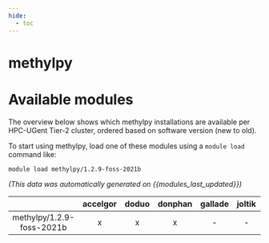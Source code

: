 ```yaml
---
hide:
  - toc
---
```


methylpy
========

# Available modules


The overview below shows which methylpy installations are available per HPC-UGent Tier-2 cluster, ordered based on software version (new to old).

To start using methylpy, load one of these modules using a `module load` command like:

```shell
module load methylpy/1.2.9-foss-2021b
```

*(This data was automatically generated on {{modules_last_updated}})*  

| |accelgor|doduo|donphan|gallade|joltik|shinx|skitty|
| :---: | :---: | :---: | :---: | :---: | :---: | :---: | :---: |
|methylpy/1.2.9-foss-2021b|x|x|x|-|-|-|-|
